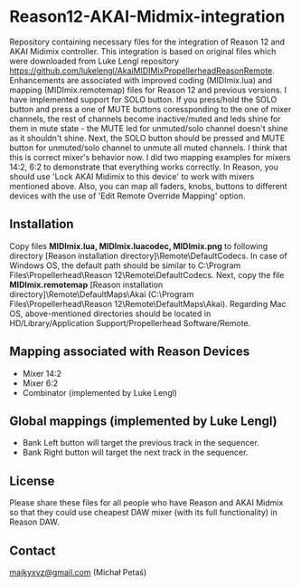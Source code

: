 # Reason12-AKAI-Midmix-integration
Repository containing necessary files for the integration of Reason 12 and AKAI Midimix controller. This integration is based on original files which were downloaded from Luke Lengl repository https://github.com/lukelengl/AkaiMIDIMixPropellerheadReasonRemote. Enhancements are associated with improved coding (MIDImix.lua) and mapping (MIDImix.remotemap) files for Reason 12 and previous versions. I have implemented support for SOLO button. If you press/hold the SOLO button and press a one of MUTE buttons coressponding to the one of mixer channels, the rest of channels become inactive/muted and leds shine for them in mute state - the MUTE led for unmuted/solo channel doesn't shine as it shouldn't shine. Next, the SOLO button should be pressed and MUTE button for unmuted/solo channel to unmute all muted channels. I think that this is correct mixer's behavior now. I did two mapping examples for mixers 14:2, 6:2 to demonstrate that everything works correctly. In Reason, you should use 'Lock AKAI Midimix to this device' to work with mixers mentioned above. Also, you can map all faders, knobs, buttons to different devices with the use of 'Edit Remote Override Mapping' option.

## Installation
Copy files __MIDImix.lua, MIDImix.luacodec, MIDImix.png__ to following directory [Reason installation directory]\Remote\DefaultCodecs. In case of Windows OS, the default path should be similar to C:\Program Files\Propellerhead\Reason 12\Remote\DefaultCodecs. Next, copy the file __MIDImix.remotemap__ [Reason installation directory]\Remote\DefaultMaps\Akai (C:\Program Files\Propellerhead\Reason 12\Remote\DefaultMaps\Akai). Regarding Mac OS, above-mentioned directories should be located in HD/Library/Application Support/Propellerhead Software/Remote.

## Mapping associated with Reason Devices
+ Mixer 14:2
+ Mixer 6:2
+ Combinator (implemented by Luke Lengl)

## Global mappings (implemented by Luke Lengl)
+ Bank Left button will target the previous track in the sequencer.
+ Bank Right button will target the next track in the sequencer.

## License
Please share these files for all people who have Reason and AKAI Midmix so that they could use cheapest DAW mixer (with its full functionality) in Reason DAW.

## Contact
majkyxyz@gmail.com (Michał Petaś)
